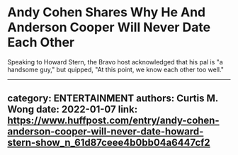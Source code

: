 # Andy Cohen Shares Why He And Anderson Cooper Will Never Date Each Other

Speaking to Howard Stern, the Bravo host acknowledged that his pal is "a handsome guy," but quipped, "At this point, we know each other too well."

---
category: ENTERTAINMENT
authors: Curtis M. Wong
date: 2022-01-07
link: https://www.huffpost.com/entry/andy-cohen-anderson-cooper-will-never-date-howard-stern-show_n_61d87ceee4b0bb04a6447cf2
---
